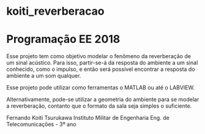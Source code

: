 # koiti_reverberacao
# Programação EE 2018

Esse projeto tem como objetivo modelar o fenômeno da reverberação de um sinal acústico. Para isso, partir-se-á da resposta do ambiente a um sinal conhecido, como o impulso, e então será possível encontrar a resposta do ambiente a um som qualquer.

Esse projeto pode utilizar como ferramentas o MATLAB ou até o LABVIEW.

Alternativamente, pode-se utilizar a geometria do ambiente para se modelar a reverberação, contanto que o formato da sala seja simples o suficiente.

Fernando Koiti Tsurukawa
Instituto Militar de Engenharia
Eng. de Telecomunicações - 3º ano
